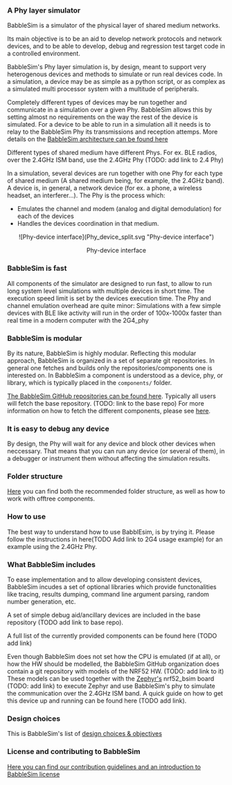 ### A Phy layer simulator

BabbleSim is a simulator of the physical layer of shared medium networks.

Its main objective is to be an aid to develop network protocols and network
devices, and to be able to develop, debug and regression test target code
in a controlled environment.

BabbleSim's Phy layer simulation is, by design, meant to support very
heterogenous devices and methods to simulate or run real devices code.
In a simulation, a device may be as simple as a python script, or as
complex as a simulated multi processor system with a multitude of peripherals.

Completely different types of devices may be run together and communicate
in a simulation over a given Phy.
BabbleSim allows this by setting almost no requirements on the way the
rest of the device is simulated.
For a device to be able to run in a simulation all it needs is to relay
to the BabbleSim Phy its transmissions and reception attemps.
More details on the [BabbleSim architecture can be found here](architecture.md)

Different types of shared medium have different Phys. For ex. BLE radios,
over the 2.4GHz ISM band, use the 2.4GHz Phy (TODO: add link to 2.4 Phy)

In a simulation, several devices are run together with one Phy for each
type of shared medium (A shared medium being, for example, the 2.4GHz band).
A device is, in general, a network device (for ex. a phone, a wireless headset,
an interferer...).
The Phy is the process which:

* Emulates the channel and modem (analog and digital demodulation)
  for each of the devices
* Handles the devices coordination in that medium.

<center>
![Phy-device interface](Phy_device_split.svg "Phy-device interface")
<p style="text-align:center">Phy-device interface</p>
</center>

### BabbleSim is fast

All components of the simulator are designed to run fast, to allow
to run long system level simulations with multiple devices in short
time. The execution speed limit is set by the devices execution time.
The Phy and channel emulation overhead are quite minor: Simulations
with a few simple devices with BLE like activity will run in the order
of 100x-1000x faster than real time in a modern computer with the 2G4_phy

### BabbleSim is modular

By its nature, BabbleSim is highly modular. Reflecting this modular
approach, BabbleSim is organized in a set of separate git repositories.
In general one fetches and builds only the repositories/components one
is interested on.
In BabbleSim a component is understood as a device, phy, or library, which is 
typically placed in the `components/` folder.

[The BabbleSim GitHub repositories can be found here](https://github.com/BabbleSim).
Typically all users will fetch the base repository. (TODO: link to the base repo)
For more information on how to fetch the different components, please
see [here](fetching.md).

### It is easy to debug any device

By design, the Phy will wait for any device and block other devices
when neccessary.
That means that you can run any device (or several of them), in a
debugger or instrument them without affecting the simulation results.

### Folder structure

[Here](folder_structure_and_env.md)
you can find both the recommended folder structure, as well as
how to work with offtree components.

### How to use

The best way to understand how to use BabblEsim, is by trying it.
Please follow the instructions in here(TODO Add link to 2G4 usage example)
for an example using the 2.4GHz Phy.

### What BabbleSim includes

To ease implementation and to allow developing consistent devices,
BabbleSim incudes a set of optional libraries which provide
functonalities like tracing, results dumping, command line argument
parsing, random number generation, etc.

A set of simple debug aid/ancillary devices are included in the base
repository (TODO add link to base repo).

A full list of the currently provided components can be found here
(TODO add link)

Even though BabbleSim does not set how the CPU is emulated
(if at all), or how the HW should be modelled, the BabbleSim GitHub
organization does contain a git repository with models of the NRF52 HW.
(TODO: add link to it)
These models can be used together with the 
[Zephyr's](https://zephyrproject.org) nrf52_bsim board (TODO: add link)
to execute Zephyr and use BabbleSim's phy to simulate the communication
over the 2.4GHz ISM band.
A quick guide on how to get this device up and running can be found
here (TODO add link).

### Design choices

This is BabbleSim's list of [design choices & objectives](objectives.md)


### License and contributing to BabbleSim

[Here you can find our contribution guidelines and an introduction to BabbleSim license](contribution_guidelines.md)